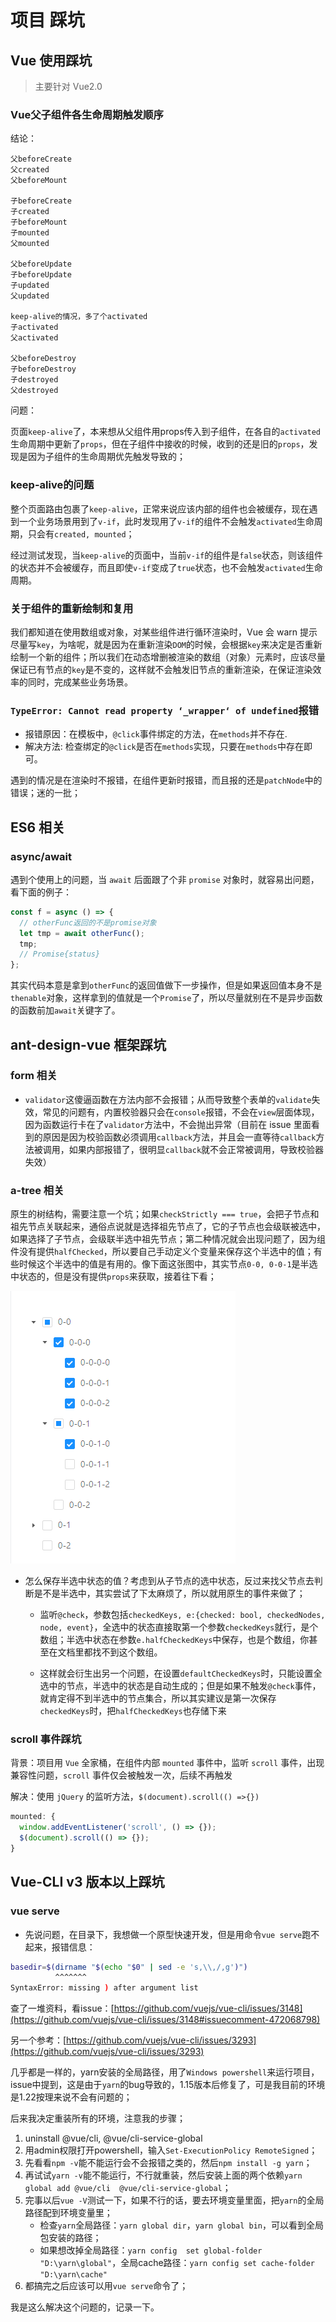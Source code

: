 # 项目 踩坑

## Vue 使用踩坑

> 主要针对 Vue2.0

### Vue父子组件各生命周期触发顺序

结论：

```
父beforeCreate
父created
父beforeMount

子beforeCreate
子created
子beforeMount
子mounted
父mounted

父beforeUpdate
子beforeUpdate
子updated
父updated

keep-alive的情况，多了个activated
子activated
父activated

父beforeDestroy
子beforeDestroy
子destroyed
父destroyed
```

问题：

页面`keep-alive`了，本来想从父组件用props传入到子组件，在各自的`activated`生命周期中更新了`props`，但在子组件中接收的时候，收到的还是旧的`props`，发现是因为子组件的生命周期优先触发导致的；

### keep-alive的问题

整个页面路由包裹了`keep-alive`，正常来说应该内部的组件也会被缓存，现在遇到一个业务场景用到了`v-if`，此时发现用了`v-if`的组件不会触发`activated`生命周期，只会有`created, mounted`；

经过测试发现，当`keep-alive`的页面中，当前`v-if`的组件是`false`状态，则该组件的状态并不会被缓存，而且即使`v-if`变成了`true`状态，也不会触发`activated`生命周期。

### 关于组件的重新绘制和复用

我们都知道在使用数组或对象，对某些组件进行循环渲染时，Vue 会 warn 提示尽量写`key`，为啥呢，就是因为在重新渲染`DOM`的时候，会根据`key`来决定是否重新绘制一个新的组件；所以我们在动态增删被渲染的数组（对象）元素时，应该尽量保证已有节点的`key`是不变的，这样就不会触发旧节点的重新渲染，在保证渲染效率的同时，完成某些业务场景。

### `TypeError: Cannot read property ‘_wrapper‘ of undefined`报错

- 报错原因：在模板中，`@click`事件绑定的方法，在`methods`并不存在.
- 解决方法: 检查绑定的`@click`是否在`methods`实现，只要在`methods`中存在即可。

遇到的情况是在渲染时不报错，在组件更新时报错，而且报的还是`patchNode`中的错误；迷的一批；

## ES6 相关

### async/await

遇到个使用上的问题，当 `await` 后面跟了个非 `promise` 对象时，就容易出问题，看下面的例子：

```javascript
const f = async () => {
  // otherFunc返回的不是promise对象
  let tmp = await otherFunc();
  tmp;
  // Promise{status}
};
```

其实代码本意是拿到`otherFunc`的返回值做下一步操作，但是如果返回值本身不是`thenable`对象，这样拿到的值就是一个`Promise`了，所以尽量就别在不是异步函数的函数前加`await`关键字了。

## ant-design-vue 框架踩坑

### form 相关

- `validator`这傻逼函数在方法内部不会报错；从而导致整个表单的`validate`失效，常见的问题有，内置校验器只会在`console`报错，不会在`view`层面体现，因为函数运行卡在了`validator`方法中，不会抛出异常（目前在 issue 里面看到的原因是因为校验函数必须调用`callback`方法，并且会一直等待`callback`方法被调用，如果内部报错了，很明显`callback`就不会正常被调用，导致校验器失效）

### a-tree 相关

原生的树结构，需要注意一个坑；如果`checkStrictly === true`，会把子节点和祖先节点关联起来，通俗点说就是选择祖先节点了，它的子节点也会级联被选中，如果选择了子节点，会级联半选中祖先节点；第二种情况就会出现问题了，因为组件没有提供`halfChecked`，所以要自己手动定义个变量来保存这个半选中的值；有些时候这个半选中的值是有用的。像下面这张图中，其实节点`0-0, 0-0-1`是半选中状态的，但是没有提供`props`来获取，接着往下看；

![关联树实例](/img/in-post/antdv-trap/tree-sample.png)

- 怎么保存半选中状态的值？考虑到从子节点的选中状态，反过来找父节点去判断是不是半选中，其实尝试了下太麻烦了，所以就用原生的事件来做了；

  - 监听`@check`，参数包括`checkedKeys, e:{checked: bool, checkedNodes, node, event}`，全选中的状态直接取第一个参数`checkedKeys`就行，是个数组；半选中状态在参数`e.halfCheckedKeys`中保存，也是个数组，你甚至在文档里都找不到这个数组。

  - 这样就会衍生出另一个问题，在设置`defaultCheckedKeys`时，只能设置全选中的节点，半选中的状态是自动生成的；但是如果不触发`@check`事件，就肯定得不到半选中的节点集合，所以其实建议是第一次保存`checkedKeys`时，把`halfCheckedKeys`也存储下来

### scroll 事件踩坑

背景：项目用 `Vue` 全家桶，在组件内部 `mounted` 事件中，监听 `scroll` 事件，出现兼容性问题，`scroll` 事件仅会被触发一次，后续不再触发

解决：使用 `jQuery` 的监听方法，`$(document).scroll(() =>{})`

```javascript
mounted: {
  window.addEventListener('scroll', () => {});
  $(document).scroll(() => {});
}
```

## Vue-CLI v3 版本以上踩坑

### vue serve

- 先说问题，在目录下，我想做一个原型快速开发，但是用命令`vue serve`跑不起来，报错信息：

```bash
basedir=$(dirname "$(echo "$0" | sed -e 's,\\,/,g')")
          ^^^^^^^
SyntaxError: missing ) after argument list
```

查了一堆资料，看issue：[https://github.com/vuejs/vue-cli/issues/3148](https://github.com/vuejs/vue-cli/issues/3148#issuecomment-472068798)

另一个参考：[https://github.com/vuejs/vue-cli/issues/3293](https://github.com/vuejs/vue-cli/issues/3293)

几乎都是一样的，yarn安装的全局路径，用了`Windows powershell`来运行项目，issue中提到，这是由于`yarn`的bug导致的，1.15版本后修复了，可是我目前的环境是1.22按理来说不会有问题的；

后来我决定重装所有的环境，注意我的步骤；

1. uninstall @vue/cli, @vue/cli-service-global
2. 用admin权限打开powershell，输入`Set-ExecutionPolicy RemoteSigned`；
3. 先看看`npm -v`能不能运行会不会报错之类的，然后`npm install -g yarn`；
4. 再试试`yarn -v`能不能运行，不行就重装，然后安装上面的两个依赖`yarn global add @vue/cli  @vue/cli-service-global`；
5. 完事以后`vue -V`测试一下，如果不行的话，要去环境变量里面，把`yarn`的全局路径配到环境变量里；
    - 检查`yarn`全局路径：`yarn global dir`，`yarn global bin`，可以看到全局包安装的路径；
    - 如果想改掉全局路径：`yarn config  set global-folder "D:\yarn\global"`，全局cache路径：`yarn config set cache-folder "D:\yarn\cache"`
6. 都搞完之后应该可以用`vue serve`命令了；

我是这么解决这个问题的，记录一下。
